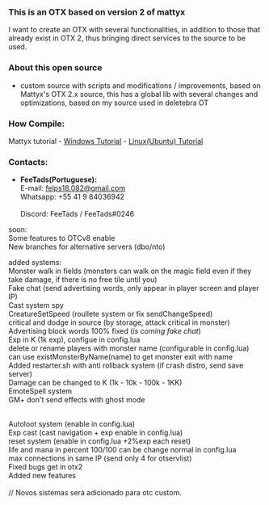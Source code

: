 ### This is an OTX based on version 2 of mattyx
I want to create an OTX with several functionalities, in addition to those that already exist in OTX 2, thus bringing direct services to the source to be used.

### About this open source
  - custom source with scripts and modifications / improvements, based on Mattyx's OTX 2.x source, this has a global lib with several changes and optimizations, based on my source used in deletebra OT

### How Compile:
Mattyx tutorial - [Windows Tutorial](https://github.com/mattyx14/otxserver/wiki/Compilling-on-Windows) - [Linux(Ubuntu) Tutorial](https://github.com/FeTads/otxserver/wiki/Compiling-OTXSERVER-by-FeTads-on-Ubuntu)

### Contacts:
- <b>FeeTads(Portuguese):</b><br>
E-mail: felps18.082@gmail.com<br>
Whatsapp: +55 41 9 84036942<br><br>
Discord: FeeTads / FeeTads#0246

soon:<br>
Some features to OTCv8 enable<br>
New branches for alternative servers (dbo/nto)<br>


added systems:<br>
Monster walk in fields (monsters can walk on the magic field even if they take damage, if there is no free tile until you)<br>
Fake chat (send advertising words, only appear in player screen and player IP)<br>
Cast system spy<br>
CreatureSetSpeed (roullete system or fix sendChangeSpeed)<br>
critical and dodge in source (by storage, attack critical in monster)<br>
Advertising block words 100% fixed (*is coming fake chat*)<br>
Exp in K (1k exp), configue in config.lua<br>
delete or rename players with monster name (configurable in config.lua) <br> 
can use existMonsterByName(name) to get monster exit with name<br>
Added restarter.sh with anti rollback system (if crash distro, send save server)<br>
Damage can be changed to K (1k - 10k - 100k - 1KK)<br>
EmoteSpell system<br>
GM+ don't send effects with ghost mode<br>

<br>
Autoloot system (enable in config.lua)<br>
Exp cast (cast navigation + exp enable in config.lua)<br>
reset system (enable in config.lua +2%exp each reset)<br>
life and mana in percent 100/100 can be change normal in config.lua<br>
max connections in same IP (send only 4 for otservlist)<br>
Fixed bugs get in otx2<br>
Added new features<br>

<br>
// Novos sistemas será adicionado para otc custom.


